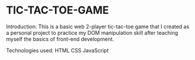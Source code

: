 # TIC-TAC-TOE-GAME

Introduction:
This is a basic web 2-player tic-tac-toe game that I created as a personal project to practice my DOM manipulation skill after teaching myself the basics 
of front-end development.

Technologies used:
HTML
CSS
JavaScript

